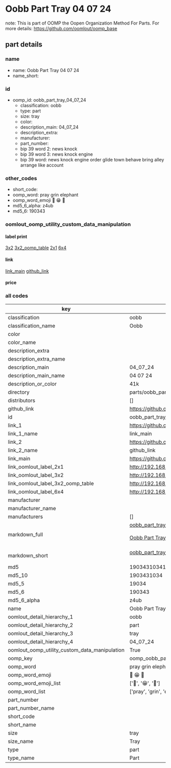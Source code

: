 # Oobb Part Tray 04 07 24  

note: This is part of OOMP the Oopen Organization Method For Parts. For more details: https://github.com/oomlout/oomp_base

##  part details





### name
* name: Oobb Part Tray 04 07 24
* name_short: 
### id
* oomp_id: oobb_part_tray_04_07_24
  * classification: oobb
  * type: part
  * size: tray
  * color: 
  * description_main: 04_07_24
  * description_extra: 
  * manufacturer: 
  * part_number: 
  * bip 39 word 2: news knock
  * bip 39 word 3: news knock engine
  * bip 39 word: news knock engine order glide town behave bring alley arrange like account

### other_codes
* short_code: 
* oomp_word: pray grin elephant
* oomp_word_emoji :pray: :grin: :elephant:
* md5_6_alpha: z4ub
* md5_6: 190343






### oomlout_oomp_utility_custom_data_manipulation
#### label print
[3x2](http://192.168.1.245:1112/?label=oomp%20z4ub)
[3x2_oomp_table](http://192.168.1.107:1112/?label=oomp%20z4ub)
[2x1](http://192.168.1.242:1112/?label=oomp%20z4ub)
[6x4](http://192.168.1.55:1112/?label=oomp%20z4ub)    

#### link

[link_main](https://github.com/oomlout/oomlout_oomp_current_version_messy/tree/main/parts/oobb_part_tray_04_07_24) [github_link](https://github.com/oomlout/oomlout_oomp_part_src/tree/main/parts/oobb_part_tray_04_07_24)                             

#### price







### all codes 
| key | value |  
| --- | --- |  
| classification | oobb |  
| classification_name | Oobb |  
| color |  |  
| color_name |  |  
| description_extra |  |  
| description_extra_name |  |  
| description_main | 04_07_24 |  
| description_main_name | 04 07 24 |  
| description_or_color | 41k |  
| directory | parts/oobb_part_tray_04_07_24 |  
| distributors | [] |  
| github_link | https://github.com/oomlout/oomlout_oomp_part_src/tree/main/parts/oobb_part_tray_04_07_24 |  
| id | oobb_part_tray_04_07_24 |  
| link_1 | https://github.com/oomlout/oomlout_oomp_current_version_messy/tree/main/parts/oobb_part_tray_04_07_24 |  
| link_1_name | link_main |  
| link_2 | https://github.com/oomlout/oomlout_oomp_part_src/tree/main/parts/oobb_part_tray_04_07_24 |  
| link_2_name | github_link |  
| link_main | https://github.com/oomlout/oomlout_oomp_current_version_messy/tree/main/parts/oobb_part_tray_04_07_24 |  
| link_oomlout_label_2x1 | http://192.168.1.242:1112/?label=oomp%20z4ub |  
| link_oomlout_label_3x2 | http://192.168.1.245:1112/?label=oomp%20z4ub |  
| link_oomlout_label_3x2_oomp_table | http://192.168.1.107:1112/?label=oomp%20z4ub |  
| link_oomlout_label_6x4 | http://192.168.1.55:1112/?label=oomp%20z4ub |  
| manufacturer |  |  
| manufacturer_name |  |  
| manufacturers | [] |  
| markdown_full | [oobb_part_tray_04_07_24](https://github.com/oomlout/oomlout_oomp_current_version_messy/tree/main/parts/oobb_part_tray_04_07_24)<br>[](https://github.com/oomlout/oomlout_oomp_current_version_messy/tree/main/parts/oobb_part_tray_04_07_24)<br>[Oobb Part Tray 04 07 24](https://github.com/oomlout/oomlout_oomp_current_version_messy/tree/main/parts/oobb_part_tray_04_07_24)<br><br> |  
| markdown_short | [oobb_part_tray_04_07_24](https://github.com/oomlout/oomlout_oomp_current_version_messy/tree/main/parts/oobb_part_tray_04_07_24)<br><br> |  
| md5 | 19034310341c228f993189c294def4a9 |  
| md5_10 | 1903431034 |  
| md5_5 | 19034 |  
| md5_6 | 190343 |  
| md5_6_alpha | z4ub |  
| name | Oobb Part Tray 04 07 24 |  
| oomlout_detail_hierarchy_1 | oobb |  
| oomlout_detail_hierarchy_2 | part |  
| oomlout_detail_hierarchy_3 | tray |  
| oomlout_detail_hierarchy_4 | 04_07_24 |  
| oomlout_oomp_utility_custom_data_manipulation | True |  
| oomp_key | oomp_oobb_part_tray_04_07_24 |  
| oomp_word | pray grin elephant |  
| oomp_word_emoji | :pray: :grin: :elephant: |  
| oomp_word_emoji_list | [':pray:', ':grin:', ':elephant:'] |  
| oomp_word_list | ['pray', 'grin', 'elephant'] |  
| part_number |  |  
| part_number_name |  |  
| short_code |  |  
| short_name |  |  
| size | tray |  
| size_name | Tray |  
| type | part |  
| type_name | Part |  
